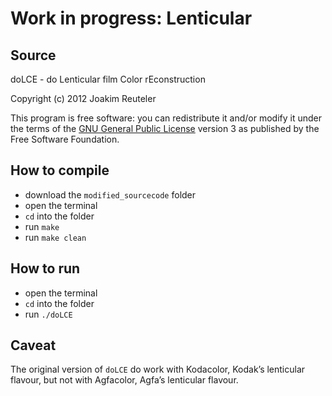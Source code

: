 # Work in progress: Lenticular

## Source

doLCE - do Lenticular film Color rEconstruction

Copyright (c) 2012 Joakim Reuteler

This program is free software: you can redistribute it and/or modify it under the terms of the [GNU General Public License](https://www.gnu.org/licenses/#GPL) version 3 as published by the Free Software Foundation.

## How to compile

- download the `modified_sourcecode` folder
- open the terminal
- `cd` into the folder
- run `make`
- run `make clean`

## How to run

- open the terminal
- `cd` into the folder
- run `./doLCE`

## Caveat

The original version of `doLCE` do work with Kodacolor, Kodak’s lenticular flavour, but not with Agfacolor, Agfa’s lenticular flavour.
